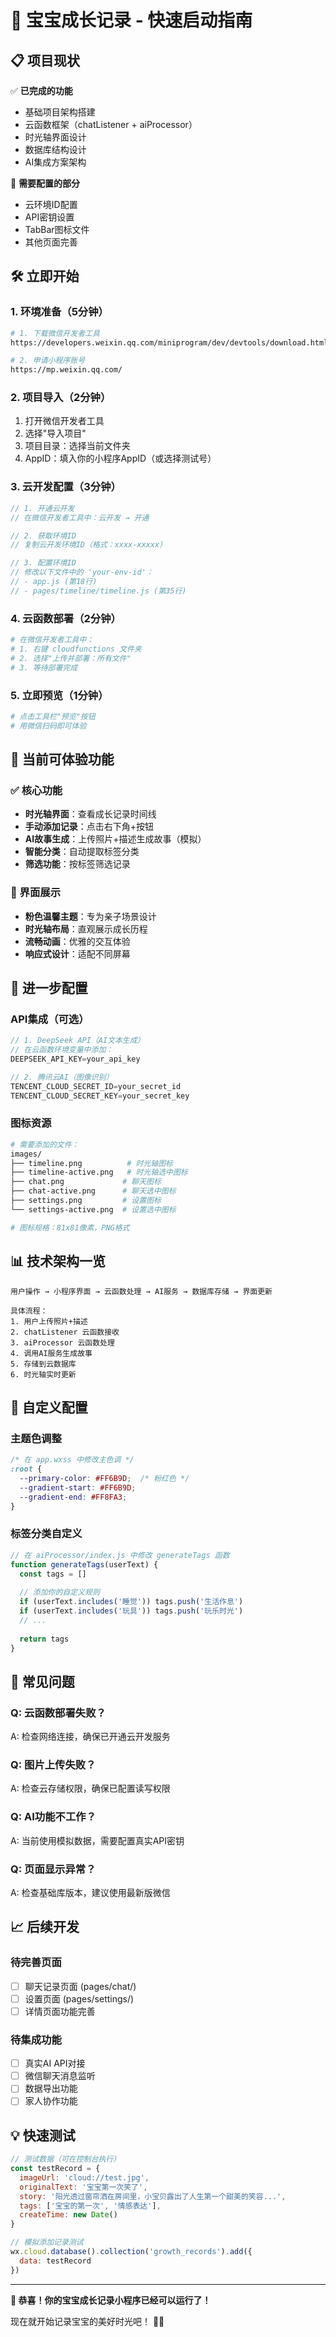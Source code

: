 # 🚀 宝宝成长记录 - 快速启动指南

## 📋 项目现状

✅ **已完成的功能**
- 基础项目架构搭建
- 云函数框架（chatListener + aiProcessor）
- 时光轴界面设计
- 数据库结构设计
- AI集成方案架构

🔄 **需要配置的部分**
- 云环境ID配置
- API密钥设置
- TabBar图标文件
- 其他页面完善

## 🛠 立即开始

### 1. 环境准备（5分钟）

```bash
# 1. 下载微信开发者工具
https://developers.weixin.qq.com/miniprogram/dev/devtools/download.html

# 2. 申请小程序账号
https://mp.weixin.qq.com/
```

### 2. 项目导入（2分钟）

1. 打开微信开发者工具
2. 选择"导入项目"
3. 项目目录：选择当前文件夹
4. AppID：填入你的小程序AppID（或选择测试号）

### 3. 云开发配置（3分钟）

```javascript
// 1. 开通云开发
// 在微信开发者工具中：云开发 → 开通

// 2. 获取环境ID
// 复制云开发环境ID（格式：xxxx-xxxxx）

// 3. 配置环境ID
// 修改以下文件中的 'your-env-id'：
// - app.js (第18行)
// - pages/timeline/timeline.js (第35行)
```

### 4. 云函数部署（2分钟）

```bash
# 在微信开发者工具中：
# 1. 右键 cloudfunctions 文件夹
# 2. 选择"上传并部署：所有文件"
# 3. 等待部署完成
```

### 5. 立即预览（1分钟）

```bash
# 点击工具栏"预览"按钮
# 用微信扫码即可体验
```

## 🎯 当前可体验功能

### ✅ 核心功能
- **时光轴界面**：查看成长记录时间线
- **手动添加记录**：点击右下角+按钮
- **AI故事生成**：上传照片+描述生成故事（模拟）
- **智能分类**：自动提取标签分类
- **筛选功能**：按标签筛选记录

### 📱 界面展示
- **粉色温馨主题**：专为亲子场景设计
- **时光轴布局**：直观展示成长历程
- **流畅动画**：优雅的交互体验
- **响应式设计**：适配不同屏幕

## 🔧 进一步配置

### API集成（可选）

```javascript
// 1. DeepSeek API（AI文本生成）
// 在云函数环境变量中添加：
DEEPSEEK_API_KEY=your_api_key

// 2. 腾讯云AI（图像识别）
TENCENT_CLOUD_SECRET_ID=your_secret_id
TENCENT_CLOUD_SECRET_KEY=your_secret_key
```

### 图标资源

```bash
# 需要添加的文件：
images/
├── timeline.png          # 时光轴图标
├── timeline-active.png   # 时光轴选中图标
├── chat.png             # 聊天图标
├── chat-active.png      # 聊天选中图标
├── settings.png         # 设置图标
└── settings-active.png  # 设置选中图标

# 图标规格：81x81像素，PNG格式
```

## 📊 技术架构一览

```
用户操作 → 小程序界面 → 云函数处理 → AI服务 → 数据库存储 → 界面更新

具体流程：
1. 用户上传照片+描述
2. chatListener 云函数接收
3. aiProcessor 云函数处理
4. 调用AI服务生成故事
5. 存储到云数据库
6. 时光轴实时更新
```

## 🎨 自定义配置

### 主题色调整

```css
/* 在 app.wxss 中修改主色调 */
:root {
  --primary-color: #FF6B9D;  /* 粉红色 */
  --gradient-start: #FF6B9D;
  --gradient-end: #FF8FA3;
}
```

### 标签分类自定义

```javascript
// 在 aiProcessor/index.js 中修改 generateTags 函数
function generateTags(userText) {
  const tags = []
  
  // 添加你的自定义规则
  if (userText.includes('睡觉')) tags.push('生活作息')
  if (userText.includes('玩具')) tags.push('玩乐时光')
  // ...
  
  return tags
}
```

## 🚨 常见问题

### Q: 云函数部署失败？
A: 检查网络连接，确保已开通云开发服务

### Q: 图片上传失败？
A: 检查云存储权限，确保已配置读写权限

### Q: AI功能不工作？
A: 当前使用模拟数据，需要配置真实API密钥

### Q: 页面显示异常？
A: 检查基础库版本，建议使用最新版微信

## 📈 后续开发

### 待完善页面
- [ ] 聊天记录页面 (pages/chat/)
- [ ] 设置页面 (pages/settings/)
- [ ] 详情页面功能完善

### 待集成功能
- [ ] 真实AI API对接
- [ ] 微信聊天消息监听
- [ ] 数据导出功能
- [ ] 家人协作功能

## 💡 快速测试

```javascript
// 测试数据（可在控制台执行）
const testRecord = {
  imageUrl: 'cloud://test.jpg',
  originalText: '宝宝第一次笑了',
  story: '阳光透过窗帘洒在房间里，小宝贝露出了人生第一个甜美的笑容...',
  tags: ['宝宝的第一次', '情感表达'],
  createTime: new Date()
}

// 模拟添加记录测试
wx.cloud.database().collection('growth_records').add({
  data: testRecord
})
```

---

**🎉 恭喜！你的宝宝成长记录小程序已经可以运行了！**

现在就开始记录宝宝的美好时光吧！ 👶✨ 